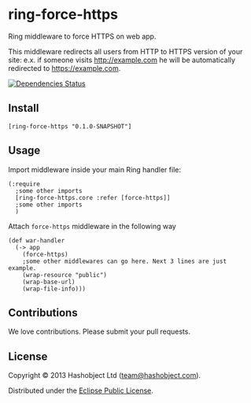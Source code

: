 # ring-force-https

Ring middleware to force HTTPS on web app.

This middleware redirects all users from HTTP to HTTPS version of your site:
e.x. if someone visits http://example.com he will be automatically redirected to https://example.com.

[![Dependencies Status](http://jarkeeper.com/hashobject/ring-force-https/status.png)](http://jarkeeper.com/hashobject/ring-force-https)

## Install

```
[ring-force-https "0.1.0-SNAPSHOT"]
```

## Usage

Import middleware inside your main Ring handler file:

```
(:require
  ;some other imports
  [ring-force-https.core :refer [force-https]]
  ;some other imports
  )
```

Attach `force-https` middleware in the following way

```
(def war-handler
  (-> app
    (force-https)
    ;some other middlewares can go here. Next 3 lines are just example.
    (wrap-resource "public")
    (wrap-base-url)
    (wrap-file-info)))
```

## Contributions

We love contributions. Please submit your pull requests.


## License

Copyright © 2013 Hashobject Ltd (team@hashobject.com).

Distributed under the [Eclipse Public License](http://opensource.org/licenses/eclipse-1.0).

